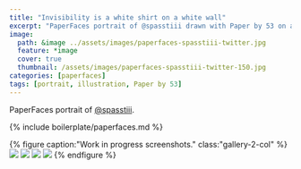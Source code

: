 ```yaml
---
title: "Invisibility is a white shirt on a white wall"
excerpt: "PaperFaces portrait of @spasstiii drawn with Paper by 53 on an iPad."
image: 
  path: &image ../assets/images/paperfaces-spasstiii-twitter.jpg 
  feature: *image
  cover: true
  thumbnail: /assets/images/paperfaces-spasstiii-twitter-150.jpg
categories: [paperfaces]
tags: [portrait, illustration, Paper by 53]
---
```


PaperFaces portrait of [@spasstiii](https://twitter.com/spasstiii).

{% include boilerplate/paperfaces.md %}

{% figure caption:"Work in progress screenshots." class:"gallery-2-col" %}
[![](/assets/images/paperfaces-spasstiii-process-1-600.jpg)](/assets/images/paperfaces-spasstiii-process-1-lg.jpg)
[![](/assets/images/paperfaces-spasstiii-process-2-600.jpg)](/assets/images/paperfaces-spasstiii-process-2-lg.jpg)
[![](/assets/images/paperfaces-spasstiii-process-3-600.jpg)](/assets/images/paperfaces-spasstiii-process-3-lg.jpg)
[![](/assets/images/paperfaces-spasstiii-process-4-600.jpg)](/assets/images/paperfaces-spasstiii-process-4-lg.jpg)
{% endfigure %}
